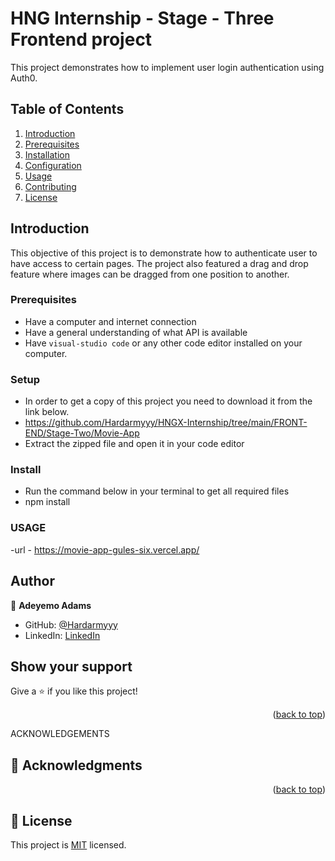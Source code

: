 # HNG Internship - Stage - Three Frontend project

This project demonstrates how to implement user login authentication using Auth0.

## Table of Contents

1. [Introduction](#introduction)
2. [Prerequisites](#prerequisites)
3. [Installation](#installation)
4. [Configuration](#configuration)
5. [Usage](#usage)
6. [Contributing](#contributing)
7. [License](#license)

## Introduction

This objective of this project is to demonstrate how to authenticate user to have access to certain pages. The project also featured a drag and drop feature where images can be dragged from one position to another. 

### Prerequisites
- Have a computer and internet connection
- Have a general understanding of what API is available
- Have `visual-studio code` or any other code editor installed on your computer.

### Setup
- In order to get a copy of this project you need to download it from the link below.
- <a> https://github.com/Hardarmyyy/HNGX-Internship/tree/main/FRONT-END/Stage-Two/Movie-App </a>
- Extract the zipped file and open it in your code editor

### Install
- Run the command below in your terminal to get all required files 
- npm install

### USAGE

-url - <a> https://movie-app-gules-six.vercel.app/ </a> 

## Author

👤 **Adeyemo Adams**

- GitHub: [@Hardarmyyy](https://github.com/Hardarmyyy)
- LinkedIn: [LinkedIn](https://www.linkedin.com/in/adams-adeyemo-0b7a55220)

## Show your support

Give a ⭐️ if you like this project!

<p align="right">(<a href="#readme-top">back to top</a>)</p>

ACKNOWLEDGEMENTS

## 🙏 Acknowledgments <a name="acknowledgements"></a> 

<p align="right">(<a href="#readme-top">back to top</a>)</p>

## 📝 License

This project is [MIT]() licensed.




